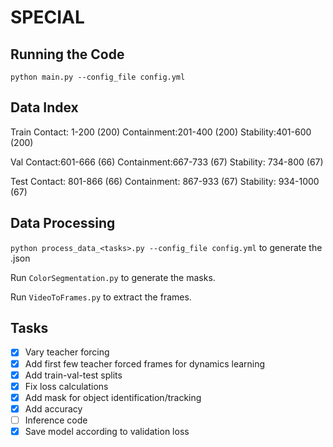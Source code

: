 # SPECIAL
## Running the Code
`python main.py --config_file config.yml`

## Data Index
Train
Contact: 1-200 (200)
Containment:201-400 (200)
Stability:401-600 (200)

Val
Contact:601-666 (66)
Containment:667-733 (67)
Stability: 734-800 (67)

Test
Contact: 801-866 (66)
Containment: 867-933 (67)
Stability: 934-1000 (67)

## Data Processing
`python process_data_<tasks>.py --config_file config.yml` to generate the .json

Run `ColorSegmentation.py` to generate the masks.

Run `VideoToFrames.py` to extract the frames.


## Tasks

- [X] Vary teacher forcing
- [X] Add first few teacher forced frames for dynamics learning
- [X] Add train-val-test splits
- [X] Fix loss calculations
- [X] Add mask for object identification/tracking
- [X] Add accuracy
- [ ] Inference code
- [X] Save model according to validation loss
